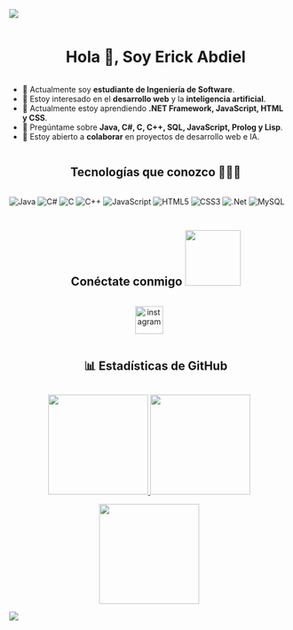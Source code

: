 <!--horizontal divider(gradiant)-->
<img src="https://user-images.githubusercontent.com/73097560/115834477-dbab4500-a447-11eb-908a-139a6edaec5c.gif">

<!--h1 without bottom border-->
<div id="user-content-toc">
  <ul align="center">
    <summary><h1 style="display: inline-block">Hola 👋, Soy Erick Abdiel</h1></summary>
  </ul>
</div>

<!--Intro start-->
- 🔭 Actualmente soy **estudiante de Ingeniería de Software**.
- 👀 Estoy interesado en el **desarrollo web** y la **inteligencia artificial**.
- 🌱 Actualmente estoy aprendiendo **.NET Framework, JavaScript, HTML y CSS**.
- 💬 Pregúntame sobre **Java, C#, C, C++, SQL, JavaScript, Prolog y Lisp**.
- 💞️ Estoy abierto a **colaborar** en proyectos de desarrollo web e IA.

<!--h1 without bottom border-->
<div id="user-content-toc">
  <ul align="center">
    <summary><h2 style="display: inline-block">Tecnologías que conozco 👨🏻‍💻</h2></summary>
  </ul>
</div>

![Java](https://img.shields.io/badge/java-%23ED8B00.svg?style=for-the-badge&logo=openjdk&logoColor=white) 
![C#](https://img.shields.io/badge/c%23-%23239120.svg?style=for-the-badge&logo=csharp&logoColor=white) 
![C](https://img.shields.io/badge/c-%2300599C.svg?style=for-the-badge&logo=c&logoColor=white) 
![C++](https://img.shields.io/badge/c++-%2300599C.svg?style=for-the-badge&logo=c%2B%2B&logoColor=white) 
![JavaScript](https://img.shields.io/badge/javascript-%23323330.svg?style=for-the-badge&logo=javascript&logoColor=%23F7DF1E) 
![HTML5](https://img.shields.io/badge/html5-%23E34F26.svg?style=for-the-badge&logo=html5&logoColor=white) 
![CSS3](https://img.shields.io/badge/css3-%231572B6.svg?style=for-the-badge&logo=css3&logoColor=white)
![.Net](https://img.shields.io/badge/.NET-5C2D91?style=for-the-badge&logo=.net&logoColor=white) 
![MySQL](https://img.shields.io/badge/mysql-%2300000f.svg?style=for-the-badge&logo=mysql&logoColor=white)

<!-- Connect with me -->
<!--h2 without bottom border-->
<div id="user-content-toc">
  <ul align="center">
    <summary><h2 style="display: inline-block">Conéctate conmigo <img src='https://raw.githubusercontent.com/ShahriarShafin/ShahriarShafin/main/Assets/handshake.gif' width="100px"></h2></summary>
  </ul>
</div>

<icons and links>
<p align="center">
<a href="https://www.instagram.com/atzinerick?igsh=MXhhanV1eXRpazVzbw%3D%3D&utm_source=qr" target="blank"><img align="center" src="https://user-images.githubusercontent.com/88904952/234981169-2dd1e58f-4b7e-468c-8213-034ba62156c3.png" alt="instagram" height="50" width="50" /></a>
</p>

<!-- GitHub Stats -->
<!--h2 without bottom border-->
<div id="user-content-toc">
  <ul align="center">
    <summary><h2 style="display: inline-block">📊 Estadísticas de GitHub</h2></summary>
  </ul>
</div>

<p align="center">
  <a href="https://github.com/ERICKABDIEL">
    <img height="180em" src="https://github-readme-stats-eight-theta.vercel.app/api?username=ERICKABDIEL&show_icons=true&theme=algolia&include_all_commits=true&count_private=true"/>
  </a>
  <a href="https://github.com/ERICKABDIEL">
    <img height="180em" src="https://github-readme-stats-eight-theta.vercel.app/api/top-langs/?username=ERICKABDIEL&layout=compact&langs_count=8&theme=algolia"/>
  </a>
</p>

<p align="center">
  <img height="180em" src="https://github-readme-streak-stats.herokuapp.com/?user=ERICKABDIEL&theme=dark&hide_border=true"/>
</p>

<!--horizontal divider(gradiant)-->
<img src="https://user-images.githubusercontent.com/73097560/115834477-dbab4500-a447-11eb-908a-139a6edaec5c.gif">

